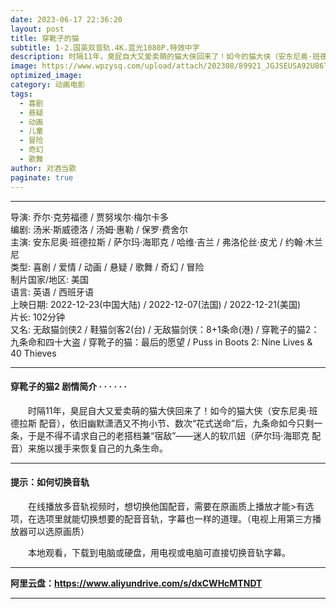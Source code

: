 ```yaml
---
date: 2023-06-17 22:36:20
layout: post
title: 穿靴子的猫
subtitle: 1-2.国英双音轨.4K.蓝光1080P.特效中字
description: 时隔11年，臭屁自大又爱卖萌的猫大侠回来了！如今的猫大侠（安东尼奥·班德拉斯 配音），依旧幽默潇洒又不拘小节、数次“花式送命”后，九条命如今只剩一条....
image: https://www.wpzysq.com/upload/attach/202308/89921_JGJSEUSA92U86TA._webp
optimized_image: 
category: 动画电影
tags:
  - 喜剧
  - 悬疑
  - 动画
  - 儿童
  - 冒险
  - 奇幻
  - 歌舞
author: 对酒当歌
paginate: true
---
```


---

导演: 乔尔·克劳福德 / 贾努埃尔·梅尔卡多  
编剧: 汤米·斯威德洛 / 汤姆·惠勒 / 保罗·费舍尔  
主演: 安东尼奥·班德拉斯 / 萨尔玛·海耶克 / 哈维·吉兰 / 弗洛伦丝·皮尤 / 约翰·木兰尼  
类型: 喜剧 / 爱情 / 动画 / 悬疑 / 歌舞 / 奇幻 / 冒险  
制片国家/地区: 美国  
语言: 英语 / 西班牙语  
上映日期: 2022-12-23(中国大陆) / 2022-12-07(法国) / 2022-12-21(美国)  
片长: 102分钟  
又名: 无敌猫剑侠2 / 鞋猫剑客2(台) / 无敌猫剑侠：8+1条命(港) / 穿靴子的猫2：九条命和四十大盗 / 穿靴子的猫：最后的愿望 / Puss in Boots 2: Nine Lives & 40 Thieves  

---

#### 穿靴子的猫2 剧情简介 · · · · · ·

　　时隔11年，臭屁自大又爱卖萌的猫大侠回来了！如今的猫大侠（安东尼奥·班德拉斯 配音），依旧幽默潇洒又不拘小节、数次“花式送命”后，九条命如今只剩一条，于是不得不请求自己的老搭档兼“宿敌”——迷人的软爪妞（萨尔玛·海耶克 配音）来施以援手来恢复自己的九条生命。  

---

#### 提示：如何切换音轨

　　在线播放多音轨视频时，想切换他国配音，需要在原画质上播放才能>有选项，在选项里就能切换想要的配音音轨，字幕也一样的道理。（电视上用第三方播放器可以选原画质）

　　本地观看，下载到电脑或硬盘，用电视或电脑可直接切换音轨字幕。

---

**阿里云盘：<https://www.aliyundrive.com/s/dxCWHcMTNDT>**

---
